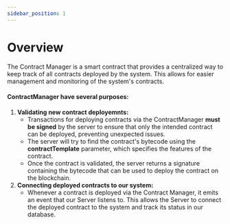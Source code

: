 ```yaml
---
sidebar_position: 1
---
```


# Overview

The Contract Manager is a smart contract that provides a centralized way to keep track of all contracts deployed by the system. This allows for easier management and monitoring of the system's contracts.

#### ContractManager have several purposes:
1. **Validating new contract deployemnts:**
    - Transactions for deploying contracts via the ContractManager **must be signed** by the server to ensure that only the intended contract can be deployed, preventing unexpected issues.
    - The server will try to find the contract's bytecode using the **contractTemplate** parameter, which specifies the features of the contract.
    - Once the contract is validated, the server returns a signature containing the bytecode that can be used to deploy the contract on the blockchain.
2. **Connecting deployed contracts to our system:**
    - Whenever a contract is deployed via the Contract Manager, it emits an event that our Server listens to. This allows the Server to connect the deployed contract to the system and track its status in our database.

